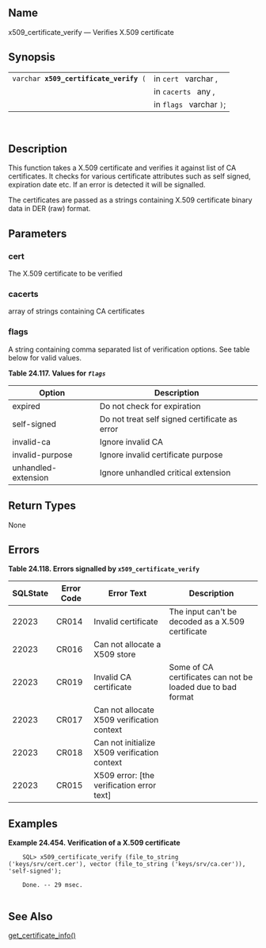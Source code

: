 <div id="fn_x509_certificate_verify" class="refentry">

<div class="titlepage">

</div>

<div class="refnamediv">

## Name

x509_certificate_verify — Verifies X.509 certificate

</div>

<div class="refsynopsisdiv">

## Synopsis

<div id="fsyn_x509_certificate_verify" class="funcsynopsis">

|                                             |                          |
|---------------------------------------------|--------------------------|
| `varchar `**`x509_certificate_verify`**` (` | in `cert ` varchar ,     |
|                                             | in `cacerts ` any ,      |
|                                             | in `flags ` varchar `)`; |

<div class="funcprototype-spacer">

 

</div>

</div>

</div>

<div id="desc_x509_certificate_verify" class="refsect1">

## Description

This function takes a X.509 certificate and verifies it against list of
CA certificates. It checks for various certificate attributes such as
self signed, expiration date etc. If an error is detected it will be
signalled.

The certificates are passed as a strings containing X.509 certificate
binary data in DER (raw) format.

</div>

<div id="params_x509_certificate_verify" class="refsect1">

## Parameters

<div id="id119486" class="refsect2">

### cert

The X.509 certificate to be verified

</div>

<div id="id119489" class="refsect2">

### cacerts

array of strings containing CA certificates

</div>

<div id="id119492" class="refsect2">

### flags

A string containing comma separated list of verification options. See
table below for valid values.

<div id="id119495" class="table">

**Table 24.117. Values for *`flags `***

<div class="table-contents">

| Option              | Description                                   |
|---------------------|-----------------------------------------------|
| expired             | Do not check for expiration                   |
| self-signed         | Do not treat self signed certificate as error |
| invalid-ca          | Ignore invalid CA                             |
| invalid-purpose     | Ignore invalid certificate purpose            |
| unhandled-extension | Ignore unhandled critical extension           |

</div>

</div>

  

</div>

</div>

<div id="ret_x509_certificate_verify" class="refsect1">

## Return Types

None

</div>

<div id="errors_x509_certificate_verify" class="refsect1">

## Errors

<div id="id119524" class="table">

**Table 24.118. Errors signalled by `x509_certificate_verify `**

<div class="table-contents">

| SQLState                              | Error Code                            | Error Text                                                                   | Description                                                 |
|---------------------------------------|---------------------------------------|------------------------------------------------------------------------------|-------------------------------------------------------------|
| <span class="errorcode">22023 </span> | <span class="errorcode">CR014 </span> | <span class="errortext">Invalid certificate </span>                          | The input can't be decoded as a X.509 certificate           |
| <span class="errorcode">22023 </span> | <span class="errorcode">CR016 </span> | <span class="errortext">Can not allocate a X509 store </span>                |                                                             |
| <span class="errorcode">22023 </span> | <span class="errorcode">CR019 </span> | <span class="errortext">Invalid CA certificate </span>                       | Some of CA certificates can not be loaded due to bad format |
| <span class="errorcode">22023 </span> | <span class="errorcode">CR017 </span> | <span class="errortext">Can not allocate X509 verification context </span>   |                                                             |
| <span class="errorcode">22023 </span> | <span class="errorcode">CR018 </span> | <span class="errortext">Can not initialize X509 verification context </span> |                                                             |
| <span class="errorcode">22023 </span> | <span class="errorcode">CR015 </span> | <span class="errortext">X509 error: \[the verification error text\] </span>  |                                                             |

</div>

</div>

  

</div>

<div id="examples_x509_certificate_verify" class="refsect1">

## Examples

<div id="ex_x509_certificate_verify" class="example">

**Example 24.454. Verification of a X.509 certificate**

<div class="example-contents">

``` programlisting
    SQL> x509_certificate_verify (file_to_string ('keys/srv/cert.cer'), vector (file_to_string ('keys/srv/ca.cer')), 'self-signed');

    Done. -- 29 msec.
    
```

</div>

</div>

  

</div>

<div id="seealso_x509_certificate_verify" class="refsect1">

## See Also

<a href="fn_get_certificate_info.html" class="link"
title="get_certificate_info">get_certificate_info()</a>

</div>

</div>
